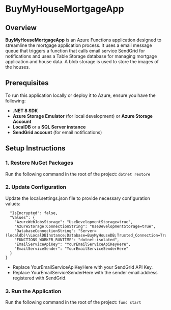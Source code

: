 # BuyMyHouseMortgageApp

## Overview
**BuyMyHouseMortgageApp** is an Azure Functions application designed to streamline the mortgage application process. It uses a email message queue that triggers a function that calls email service SendGrid for notifications and uses a Table Storage database for managing mortgage application and house data. 
A blob storage is used to store the images of the houses.

## Prerequisites
To run this application locally or deploy it to Azure, ensure you have the following:
- **.NET 8 SDK**  
- **Azure Storage Emulator** (for local development) or **Azure Storage Account**  
- **LocalDB** or a **SQL Server instance**  
- **SendGrid account** (for email notifications)  

## Setup Instructions

### 1. Restore NuGet Packages
Run the following command in the root of the project:
```dotnet restore```

### 2. Update Configuration
Update the local.settings.json file to provide necessary configuration values:
```{
  "IsEncrypted": false,
  "Values": {
    "AzureWebJobsStorage": "UseDevelopmentStorage=true",
    "AzureStorage:ConnectionString": "UseDevelopmentStorage=true",
    "DatabaseConnectionString": "Server=(localdb)\\LocalDBInstance;Database=BuyMyHouseDB;Trusted_Connection=True;MultipleActiveResultSets=true",
    "FUNCTIONS_WORKER_RUNTIME": "dotnet-isolated",
    "EmailServiceApiKey": "YourEmailServiceApiKeyHere",
    "EmailServiceSender": "YourEmailServiceSenderHere"
  }
}
```

- Replace YourEmailServiceApiKeyHere with your SendGrid API Key.
- Replace YourEmailServiceSenderHere with the sender email address registered with SendGrid.

### 3. Run the Application
Run the following command in the root of the project:
```func start```

